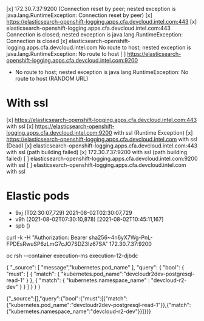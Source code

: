 [x] 172.30.7.37:9200 (Connection reset by peer; nested exception is java.lang.RuntimeException: Connection reset by peer)
[x] https://elasticsearch-openshift-logging.apps.cfa.devcloud.intel.com:443 
[x] elasticsearch-openshift-logging.apps.cfa.devcloud.intel.com:443 Connection is closed; nested exception is java.lang.RuntimeException: Connection is closed
[x] elasticsearch-openshift-logging.apps.cfa.devcloud.intel.com  No route to host; nested exception is java.lang.RuntimeException: No route to host
[ ] https://elasticsearch-openshift-logging.apps.cfa.devcloud.intel.com:9200

- No route to host; nested exception is java.lang.RuntimeException: No route to host (RANDOM URL)


# With ssl
[x] https://elasticsearch-openshift-logging.apps.cfa.devcloud.intel.com:443 with ssl
[x] https://elasticsearch-openshift-logging.apps.cfa.devcloud.intel.com:9200 with ssl (Runtime Exception)
[x] https://elasticsearch-openshift-logging.apps.cfa.devcloud.intel.com with ssl (Dead)
[x] elasticsearch-openshift-logging.apps.cfa.devcloud.intel.com:443 with ssl (path building failed)
[x] 172.30.7.37:9200 with ssl (path building failed)
[ ] elasticsearch-openshift-logging.apps.cfa.devcloud.intel.com:9200 with ssl
[ ] elasticsearch-openshift-logging.apps.cfa.devcloud.intel.com with ssl




# Elastic pods
- 9xj (T02:30:07,729) 2021-08-02T02:30:07,729
- v9h (2021-08-02T07:30:10,878) [2021-08-02T10:45:11,167]
- spb ()

curl -k -H "Authorization: Bearer sha256~4n6yX7Wg-PnL-FPDEsRwuSP6zLmG7cJO7SDZ3Iz67SA" 172.30.7.37:9200

oc rsh --container execution-ms execution-12-djbdc


{
  "_source": [ "message","kubernetes.pod_name" ],
  "query": {
        "bool": {
            "must": [
                {
                    "match": {
                        "kubernetes.pod_name":"devcloudr2dev-postgresql-read-1"
                    }
                },
                {
                    "match": {
                        "kubernetes.namespace_name" : "devcloud-r2-dev"
                    }
                }
            ]
        }
    }
}

{"_source":[],"query":{"bool":{"must":[{"match":{"kubernetes.pod_name":"devcloudr2dev-postgresql-read-1"}},{"match":{"kubernetes.namespace_name":"devcloud-r2-dev"}}]}}}